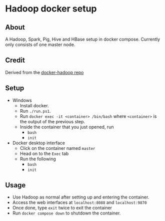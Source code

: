 # Hadoop docker setup

## About

A Hadoop, Spark, Pig, Hive and HBase setup in docker compose.
Currently only consists of one master node.

## Credit

Derived from the [docker-hadoop repo](https://github.com/silicoflare/docker-hadoop)

## Setup

- Windows
  - Install docker.
  - Run `./run.ps1`.
  - Run `docker exec -it <container> /bin/bash` where `<container>` is the output of the previous step.
  - Inside the container that you just opened, run
    - `bash`
    - `init`
- Docker desktop interface
  - Click on the container named `master`
  - Head on to the `Exec` tab
  - Run the following
    - `bash`
    - `init`

## Usage

- Use Hadoop as normal after setting up and entering the container.
- Access the web interfaces at `localhost:8088` and `localhost:9870`
- Once done, type `exit` twice to exit the container
- Run `docker compose down` to shutdown the container.
